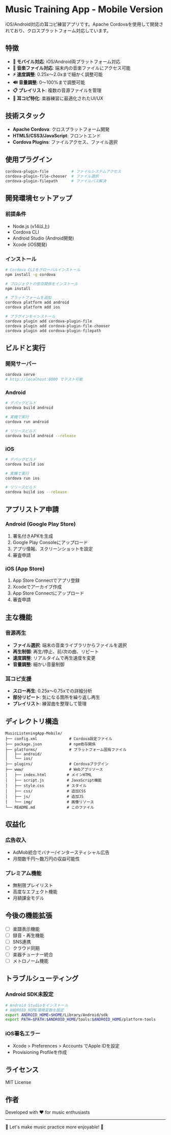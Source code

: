# Music Training App - Mobile Version

iOS/Android対応の耳コピ練習アプリです。Apache Cordovaを使用して開発されており、クロスプラットフォーム対応しています。

## 特徴

- **📱 モバイル対応**: iOS/Android両プラットフォーム対応
- **🎵 音楽ファイル対応**: 端末内の音楽ファイルにアクセス可能
- **⚡ 速度調整**: 0.25x〜2.0xまで細かく調整可能
- **🔊 音量調整**: 0〜100%まで調整可能
- **📋 プレイリスト**: 複数の音源ファイルを管理
- **🎯 耳コピ特化**: 楽器練習に最適化されたUI/UX

## 技術スタック

- **Apache Cordova**: クロスプラットフォーム開発
- **HTML5/CSS3/JavaScript**: フロントエンド
- **Cordova Plugins**: ファイルアクセス、ファイル選択

## 使用プラグイン

```bash
cordova-plugin-file          # ファイルシステムアクセス
cordova-plugin-file-chooser  # ファイル選択
cordova-plugin-filepath      # ファイルパス解決
```

## 開発環境セットアップ

### 前提条件
- Node.js (v14以上)
- Cordova CLI
- Android Studio (Android開発)
- Xcode (iOS開発)

### インストール

```bash
# Cordova CLIをグローバルインストール
npm install -g cordova

# プロジェクトの依存関係をインストール
npm install

# プラットフォームを追加
cordova platform add android
cordova platform add ios

# プラグインをインストール
cordova plugin add cordova-plugin-file
cordova plugin add cordova-plugin-file-chooser
cordova plugin add cordova-plugin-filepath
```

## ビルドと実行

### 開発サーバー
```bash
cordova serve
# http://localhost:8000 でテスト可能
```

### Android
```bash
# デバッグビルド
cordova build android

# 実機で実行
cordova run android

# リリースビルド
cordova build android --release
```

### iOS
```bash
# デバッグビルド
cordova build ios

# 実機で実行
cordova run ios

# リリースビルド
cordova build ios --release
```

## アプリストア申請

### Android (Google Play Store)
1. 署名付きAPKを生成
2. Google Play Consoleにアップロード
3. アプリ情報、スクリーンショットを設定
4. 審査申請

### iOS (App Store)
1. App Store Connectでアプリ登録
2. Xcodeでアーカイブ作成
3. App Store Connectにアップロード
4. 審査申請

## 主な機能

### 音源再生
- **ファイル選択**: 端末の音楽ライブラリからファイルを選択
- **再生制御**: 再生/停止、前/次の曲、リピート
- **速度調整**: リアルタイムで再生速度を変更
- **音量調整**: 細かい音量制御

### 耳コピ支援
- **スロー再生**: 0.25x〜0.75xでの詳細分析
- **部分リピート**: 気になる箇所を繰り返し再生
- **プレイリスト**: 練習曲を整理して管理

## ディレクトリ構造

```
MusicListeningApp-Mobile/
├── config.xml              # Cordova設定ファイル
├── package.json            # npm依存関係
├── platforms/              # プラットフォーム固有ファイル
│   ├── android/
│   └── ios/
├── plugins/                # Cordovaプラグイン
├── www/                    # Webアプリソース
│   ├── index.html         # メインHTML
│   ├── script.js          # JavaScript機能
│   ├── style.css          # スタイル
│   ├── css/               # 追加CSS
│   ├── js/                # 追加JS
│   └── img/               # 画像リソース
└── README.md              # このファイル
```

## 収益化

### 広告収入
- AdMob統合でバナー/インタースティシャル広告
- 月間数千円〜数万円の収益可能性

### プレミアム機能
- 無制限プレイリスト
- 高度なエフェクト機能
- 月額課金モデル

## 今後の機能拡張

- [ ] 楽譜表示機能
- [ ] 録音・再生機能
- [ ] SNS連携
- [ ] クラウド同期
- [ ] 楽器チューナー統合
- [ ] メトロノーム機能

## トラブルシューティング

### Android SDK未設定
```bash
# Android Studioをインストール
# ANDROID_HOME環境変数を設定
export ANDROID_HOME=$HOME/Library/Android/sdk
export PATH=$PATH:$ANDROID_HOME/tools:$ANDROID_HOME/platform-tools
```

### iOS署名エラー
- Xcode > Preferences > Accounts でApple IDを設定
- Provisioning Profileを作成

## ライセンス

MIT License

## 作者

Developed with ❤️ for music enthusiasts

---

🎵 Let's make music practice more enjoyable! 🎵
